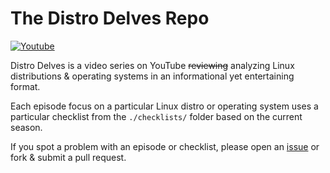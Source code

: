 # The Distro Delves Repo

[![Youtube](https://img.shields.io/badge/Egee-Youtube-e62117.svg)](https://www.youtube.com/c/Egeeirl)

Distro Delves is a video series on YouTube ~~reviewing~~ analyzing Linux distributions & operating systems in an informational yet entertaining format.

Each episode focus on a particular Linux distro or operating system uses a particular checklist from the `./checklists/` folder based on the current season.

If you spot a problem with an episode or checklist, please open an [issue](https://github.com/egee-irl/distro-delves/issues) or fork & submit a pull request.
